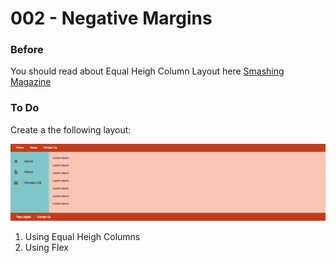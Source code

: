 # 002 - Negative Margins

### Before 
You should read about Equal Heigh Column Layout here [Smashing Magazine][1]

### To Do

Create a the following layout:

![alt text](./layout.png)

1. Using Equal Heigh Columns
2. Using Flex

 [1]: https://www.smashingmagazine.com/2010/11/equal-height-columns-using-borders-and-negative-margins-with-css/
